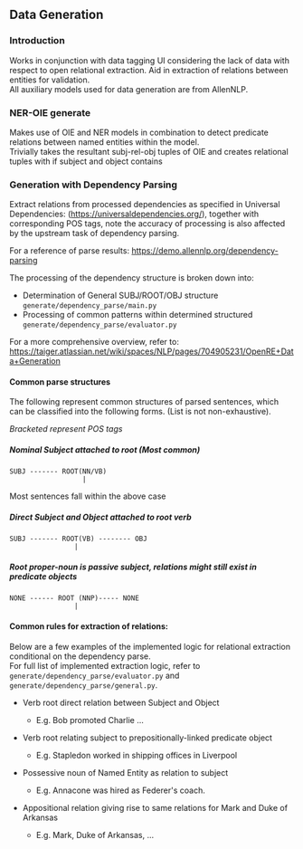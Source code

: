 ## Data Generation

### Introduction
Works in conjunction with data tagging UI considering the lack of data with respect to open relational extraction. Aid in extraction of relations between entities for validation.\
All auxiliary models used for data generation are from AllenNLP.

### NER-OIE generate
Makes use of OIE and NER models in combination to detect predicate relations between named entities within the model.\
Trivially takes the resultant subj-rel-obj tuples of OIE and creates relational tuples with if subject and object contains

### Generation with Dependency Parsing
Extract relations from processed dependencies as specified in Universal Dependencies: (https://universaldependencies.org/), together with corresponding POS tags, note the accuracy of processing is also affected by the upstream task of dependency parsing.

For a reference of parse results: https://demo.allennlp.org/dependency-parsing

The processing of the dependency structure is broken down into:
- Determination of General SUBJ/ROOT/OBJ structure `generate/dependency_parse/main.py`
- Processing of common patterns within determined structured `generate/dependency_parse/evaluator.py`

For a more comprehensive overview, refer to: https://taiger.atlassian.net/wiki/spaces/NLP/pages/704905231/OpenRE+Data+Generation

#### Common parse structures
The following represent common structures of parsed sentences, which can be classified into the following forms. (List is not non-exhaustive).

_Bracketed represent POS tags_

##### Nominal Subject attached to root (Most common)
```
SUBJ ------- ROOT(NN/VB)
                  |
```
Most sentences fall within the above case

##### Direct Subject and Object attached to root verb
```
SUBJ ------- ROOT(VB) -------- OBJ
                |
```
##### Root proper-noun is passive subject, relations might still exist in predicate objects
```
NONE ------ ROOT (NNP)----- NONE
                |
```

#### Common rules for extraction of relations:

Below are a few examples of the implemented logic for relational extraction conditional on the dependency parse.\
For full list of implemented extraction logic, refer to `generate/dependency_parse/evaluator.py` and `generate/dependency_parse/general.py`.

- Verb root direct relation between Subject and Object
    - E.g. Bob promoted Charlie ...

- Verb root relating subject to prepositionally-linked predicate object
    - E.g. Stapledon worked in shipping offices in Liverpool

- Possessive noun of Named Entity as relation to subject
    - E.g. Annacone was hired as Federer's coach.

- Appositional relation giving rise to same relations for Mark and Duke of Arkansas
    - E.g. Mark, Duke of Arkansas, ...
